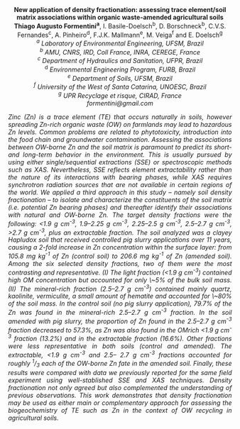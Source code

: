 <center><strong>New application of density fractionation: assessing trace element/soil matrix associations within organic waste-amended agricultural soils </strong>

<center><strong>Thiago Augusto Formentini<sup>a</sup></strong>, I. Basile-Doelsch<sup>b</sup>, D.
Borschneck<sup>b</sup>, C.V.S. Fernandes<sup>c</sup>, A. Pinheiro<sup>d</sup>, F.J.K. Mallmann<sup>e</sup>, M. Veiga<sup>f</sup> and E. Doelsch<sup>g</sup>

<center><i><sup>a</sup> Laboratory of Environmental Engineering, UFSM, Brazil 

<center><sup>b</sup> AMU, CNRS, IRD, Coll France, INRA, CEREGE, France </i>

<center><i><sup>c</sup> Department of Hydraulics and Sanitation, UFPR, Brazil </i>

<center><sup>d</sup> <i>Environmental Engineering Program, FURB, Brazil 

<center><i><sup>e</sup> Department of Soils, UFSM, Brazil </i>

<center><i><sup>f</sup> University of the West of Santa Catarina, UNOESC, Brazil 

<center><i><sup>g</sup> UPR Recyclage et risque, CIRAD, France </i>

<center><i>formentini@gmail.com </i>

<p style=text-align:justify>Zinc (Zn) is a trace element (TE) that occurs naturally in soils,
however spreading Zn-rich organic waste (OW) on farmlands may lead to
hazardous Zn levels. Common problems are related to phytotoxicity,
introduction into the food chain and groundwater contamination.
Assessing the associations between OW-borne Zn and the soil matrix is
paramount to predict its short- and long-term behavior in the
environment. This is usually pursued by using either single/sequential
extractions (SSE) or spectroscopic methods such as XAS. Nevertheless,
SSE reflects element extractability rather than the nature of its
interactions with bearing phases, while XAS requires synchrotron
radiation sources that are not available in certain regions of the
world. We applied a third approach in this study – namely soil density
fractionation – to isolate and characterize the constituents of the soil
matrix (i.e. potential Zn bearing phases) and thereafter identify their
associations with natural and OW-borne Zn. The target density fractions
were the following: &lt;1.9 g cm<sup>-3</sup>, 1.9–2.25 g cm<sup>-3</sup>, 2.25–2.5 g
cm<sup>-3</sup>, 2.5–2.7 g cm<sup>-3</sup>, &gt;2.7 g cm<sup>-3</sup>, plus an extractable
fraction. The soil analyzed was a clayey Hapludox soil that received
controlled pig slurry applications over 11 years, causing a 2-fold
increase in Zn concentration within the surface layer: from 105.8 mg
kg<sup>-1</sup> of Zn (control soil) to 206.6 mg kg<sup>-1</sup> of Zn (amended soil).
Among the six selected density fractions, two of them were the most
contrasting and representative. (I) The light fraction (&lt;1.9 g
cm<sup>-3</sup>) contained high OM concentration but accounted for only \~5% of
the bulk soil mass. (II) The mineral-rich fraction (2.5–2.7 g cm<sup>-3</sup>)
contained mainly quartz, kaolinite, vermiculite, a small amount of
hematite and accounted for \~80% of the soil mass. In the control soil
(no pig slurry application), 79.7% of the Zn was found in the
mineral-rich 2.5–2.7 g cm<sup>-3</sup> fraction. In the soil amended with pig
slurry, the proportion of Zn found in the 2.5–2.7 g cm<sup>-3</sup> fraction
decreased to 57.3%, as Zn was also found in the OMrich &lt;1.9 g cm<sup>-3</sup>
fraction (13.2%) and in the extractable fraction (16.6%). Other
fractions were less representative in both soils (control and amended).
The extractable, &lt;1.9 g cm<sup>-3</sup> and 2.5– 2.7 g cm<sup>-3</sup> fractions
accounted for roughly <sup>1</sup>/<sub>3</sub> each of the OW-borne Zn fate in the
amended soil. Finally, these results were compared with data we
previously reported for the same field experiment using well-stablished
SSE and XAS techniques. Density fractionation not only agreed but also
complemented the understanding of previous observations. This work
demonstrates that density fractionation may be used as either main or
complementary approach for assessing the biogeochemistry of TE such as
Zn in the context of OW recycling in agricultural soils.
